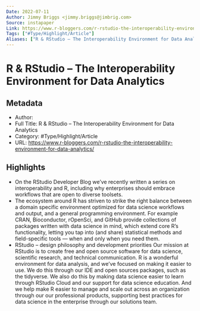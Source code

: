 ```yaml
---
Date: 2022-07-11
Author: Jimmy Briggs <jimmy.briggs@jimbrig.com>
Source: instapaper
Link: https://www.r-bloggers.com/r-rstudio-the-interoperability-environment-for-data-analytics/
Tags: ["#Type/Highlight/Article"]
Aliases: ["R & RStudio – The Interoperability Environment for Data Analytics", "R & RStudio – The Interoperability Environment for Data Analytics"]
---
```

# R & RStudio – The Interoperability Environment for Data Analytics

## Metadata
- Author: 
- Full Title: R & RStudio – The Interoperability Environment for Data Analytics
- Category: #Type/Highlight/Article
- URL: https://www.r-bloggers.com/r-rstudio-the-interoperability-environment-for-data-analytics/

## Highlights
- On the RStudio Developer Blog we’ve recently written a series on interoperability and R, including why enterprises should embrace workflows that are open to diverse toolsets.
- The ecosystem around R has striven to strike the right balance between a domain specific environment optimized for data science workflows and output, and a general programming environment. For example CRAN, Bioconductor, rOpenSci, and GitHub provide collections of packages written with data science in mind, which extend core R’s functionality, letting you tap into (and share) statistical methods and field-specific tools — when and only when you need them.
- RStudio – design philosophy and development priorities
  Our mission at RStudio is to create free and open source software for data science, scientific research, and technical communication. R is a wonderful environment for data analysis, and we’ve focused on making it easier to use. We do this through our IDE and open sources packages, such as the tidyverse. We also do this by making data science easier to learn through RStudio Cloud and our support for data science education. And we help make R easier to manage and scale out across an organization through our our professional products, supporting best practices for data science in the enterprise through our solutions team.

